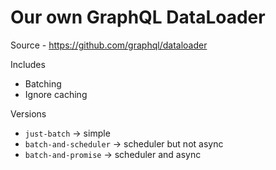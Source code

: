 # Our own GraphQL DataLoader

Source - https://github.com/graphql/dataloader

Includes

- Batching
- Ignore caching

Versions

- `just-batch` -> simple
- `batch-and-scheduler` -> scheduler but not async
- `batch-and-promise` -> scheduler and async
